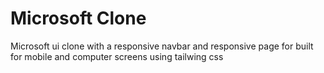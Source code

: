 <h1>Microsoft Clone</h1>
<p>Microsoft ui clone with a responsive navbar and responsive page for built for mobile and computer screens using tailwing css</p>
